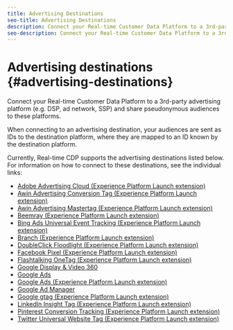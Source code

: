 ```yaml
---
title: Advertising Destinations
seo-title: Advertising Destinations
description: Connect your Real-time Customer Data Platform to a 3rd-party advertising platform (e.g. DSP, ad network, SSP) and share pseudonymous audiences to these platforms.
seo-description: Connect your Real-time Customer Data Platform to a 3rd-party advertising platform (e.g. DSP, ad network, SSP) and share pseudonymous audiences to these platforms.
---
```


# Advertising destinations {#advertising-destinations}

Connect your Real-time Customer Data Platform to a 3rd-party advertising platform (e.g. DSP, ad network, SSP) and share pseudonymous audiences to these platforms.

When connecting to an advertising destination, your audiences are sent as IDs to the destination platform, where they are mapped to an ID known by the destination platform.

Currently, Real-time CDP supports the advertising destinations listed below. For information on how to connect to these destinations, see the individual links:

* [Adobe Advertising Cloud (Experience Platform Launch extension)](/help/rtcdp/destinations/adobe-advertising-cloud-extension.md)
* [Awin Advertising Conversion Tag (Experience Platform Launch extension)](/help/rtcdp/destinations/awin-conversiontag-extension.md)
* [Awin Advertising Mastertag (Experience Platform Launch extension)](/help/rtcdp/destinations/awin-mastertag-extension.md)
* [Beemray (Experience Platform Launch extension)](beemray-extension.md)
* [Bing Ads Universal Event Tracking (Experience Platform Launch extension)](/help/rtcdp/destinations/bing-ads-extension.md)
* [Branch (Experience Platform Launch extension)](/help/rtcdp/destinations/branch-extension.md)
* [DoubleClick Floodlight (Experience Platform Launch extension)](/help/rtcdp/destinations/doubleclick-floodlight-extension.md)
* [Facebook Pixel (Experience Platform Launch extension)](/help/rtcdp/destinations/facebook-pixel-extension.md)
* [Flashtalking OneTag (Experience Platform Launch extension)](/help/rtcdp/destinations/flashtalking-extension.md)
* [Google Display & Video 360](/help/rtcdp/destinations/google-dv360-destination.md)
* [Google Ads](/help/rtcdp/destinations/google-ads-destination.md)
* [Google Ads (Experience Platform Launch extension)](/help/rtcdp/destinations/google-ads-extension.md)
* [Google Ad Manager](/help/rtcdp/destinations/google-ad-manager-destination.md)
* [Google gtag (Experience Platform Launch extension)](/help/rtcdp/destinations/gtag-advertising-extension.md)
* [LinkedIn Insight Tag (Experience Platform Launch extension)](linkedin-extension.md)
* [Pinterest Conversion Tracking (Experience Platform Launch extension)](pinterest-extension.md)
* [Twitter Universal Website Tag (Experience Platform Launch extension)](twitter-uwt-extension.md)

